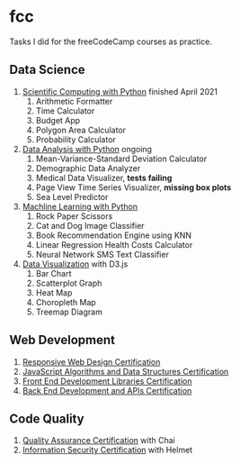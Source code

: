# fcc

Tasks I did for the freeCodeCamp courses as practice.

## Data Science

1. [Scientific Computing with Python](https://www.freecodecamp.org/learn/scientific-computing-with-python/)
   finished April 2021
    1. Arithmetic Formatter
    2. Time Calculator
    3. Budget App
    4. Polygon Area Calculator
    5. Probability Calculator
2. [Data Analysis with Python](https://www.freecodecamp.org/learn/data-analysis-with-python/)
   ongoing
    1. Mean-Variance-Standard Deviation Calculator
    2. Demographic Data Analyzer
    3. Medical Data Visualizer, **tests failing**
    4. Page View Time Series Visualizer, **missing box plots**
    5. Sea Level Predictor
3. [Machline Learning with Python](https://www.freecodecamp.org/learn/machine-learning-with-python/)
    1. Rock Paper Scissors
    2. Cat and Dog Image Classifier
    3. Book Recommendation Engine using KNN
    4. Linear Regression Health Costs Calculator
    5. Neural Network SMS Text Classifier
4. [Data Visualization](https://www.freecodecamp.org/learn/data-visualization/) with D3.js
    1. Bar Chart
    2. Scatterplot Graph
    3. Heat Map
    4. Choropleth Map
    5. Treemap Diagram

## Web Development

1. [Responsive Web Design Certification](https://www.freecodecamp.org/learn/responsive-web-design/)
2. [JavaScript Algorithms and Data Structures Certification](https://www.freecodecamp.org/learn/javascript-algorithms-and-data-structures/)
3. [Front End Development Libraries Certification](https://www.freecodecamp.org/learn/front-end-development-libraries/)
4. [Back End Development and APIs Certification](https://www.freecodecamp.org/learn/back-end-development-and-apis/)

## Code Quality

1. [Quality Assurance Certification](https://www.freecodecamp.org/learn/quality-assurance/) with
   Chai
2. [Information Security Certification](https://www.freecodecamp.org/learn/information-security/)
   with Helmet
